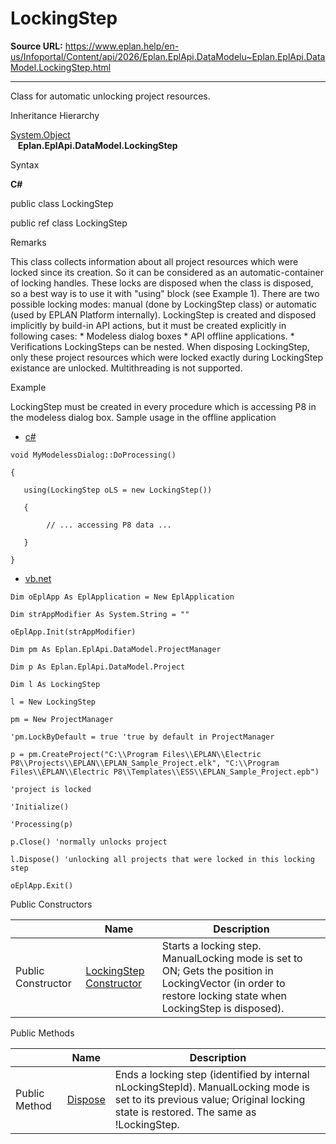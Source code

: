 # LockingStep

**Source URL:** https://www.eplan.help/en-us/Infoportal/Content/api/2026/Eplan.EplApi.DataModelu~Eplan.EplApi.DataModel.LockingStep.html

---

Class for automatic unlocking project resources.

Inheritance Hierarchy

[System.Object](#)  
   **Eplan.EplApi.DataModel.LockingStep**

Syntax

**C#**



public class LockingStep

public ref class LockingStep


Remarks

This class collects information about all project resources which were locked since its creation. So it can be considered as an automatic-container of locking handles. These locks are disposed when the class is disposed, so a best way is to use it with "using" block (see Example 1). There are two possible locking modes: manual (done by LockingStep class) or automatic (used by EPLAN Platform internally). LockingStep is created and disposed implicitly by build-in API actions, but it must be created explicitly in following cases: \* Modeless dialog boxes \* API offline applications. \* Verifications LockingSteps can be nested. When disposing LockingStep, only these project resources which were locked exactly during LockingStep existance are unlocked. Multithreading is not supported.

Example

LockingStep must be created in every procedure which is accessing P8 in the modeless dialog box. Sample usage in the offline application

- [c#](#i-tab-content-e8ae8902-fc03-47d0-9589-955b44a5b1c7)

```
void MyModelessDialog::DoProcessing()

{

   using(LockingStep oLS = new LockingStep())

   {

        // ... accessing P8 data ...

   }

}
```

- [vb.net](#i-tab-content-b690d73a-b936-43ad-994f-40b102397712)

```
Dim oEplApp As EplApplication = New EplApplication

Dim strAppModifier As System.String = ""

oEplApp.Init(strAppModifier)

Dim pm As Eplan.EplApi.DataModel.ProjectManager

Dim p As Eplan.EplApi.DataModel.Project

Dim l As LockingStep

l = New LockingStep

pm = New ProjectManager

'pm.LockByDefault = true 'true by default in ProjectManager

p = pm.CreateProject("C:\\Program Files\\EPLAN\\Electric P8\\Projects\\EPLAN\\EPLAN_Sample_Project.elk", "C:\\Program Files\\EPLAN\\Electric P8\\Templates\\ESS\\EPLAN_Sample_Project.epb")

'project is locked

'Initialize()

'Processing(p)

p.Close() 'normally unlocks project

l.Dispose() 'unlocking all projects that were locked in this locking step

oEplApp.Exit()
```

Public Constructors

|  | Name | Description |
| --- | --- | --- |
| Public Constructor | [LockingStep Constructor](Eplan.EplApi.DataModelu~Eplan.EplApi.DataModel.LockingStep~_ctor.html) | Starts a locking step. ManualLocking mode is set to ON; Gets the position in LockingVector (in order to restore locking state when LockingStep is disposed). |



Public Methods

|  | Name | Description |
| --- | --- | --- |
| Public Method | [Dispose](Eplan.EplApi.DataModelu~Eplan.EplApi.DataModel.LockingStep~Dispose().html) | Ends a locking step (identified by internal nLockingStepId). ManualLocking mode is set to its previous value; Original locking state is restored. The same as !LockingStep. |


